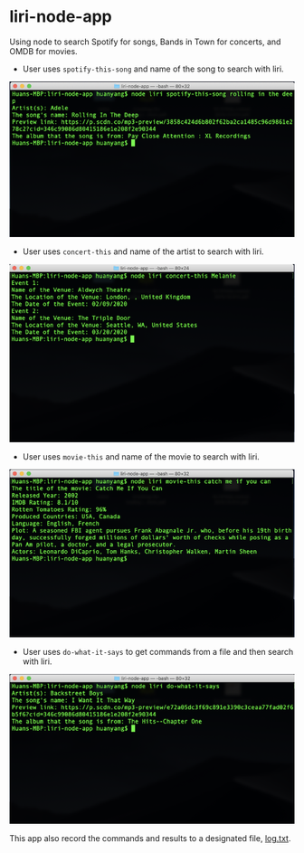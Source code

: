 # liri-node-app

Using node to search Spotify for songs, Bands in Town for concerts, and OMDB for movies.

- User uses `spotify-this-song` and name of the song to search with liri.

<img src="https://github.com/huanyang51/liri-node-app/blob/master/repo-assets/screenshot1.png" />

- User uses `concert-this` and name of the artist to search with liri.

<img src="https://github.com/huanyang51/liri-node-app/blob/master/repo-assets/screenshot2.png" />

- User uses `movie-this` and name of the movie to search with liri.

<img src="https://github.com/huanyang51/liri-node-app/blob/master/repo-assets/screenshot3.png" />

- User uses `do-what-it-says` to get commands from a file and then search with liri.

<img src="https://github.com/huanyang51/liri-node-app/blob/master/repo-assets/screenshot4.png" />

This app also record the commands and results to a designated file, [log.txt](https://github.com/huanyang51/liri-node-app/blob/master/log.txt).
